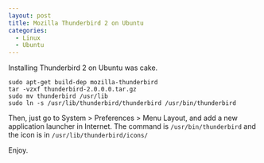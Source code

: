 ```yaml
---
layout: post
title: Mozilla Thunderbird 2 on Ubuntu
categories:
  - Linux
  - Ubuntu
---
```

Installing Thunderbird 2 on Ubuntu was cake.

    sudo apt-get build-dep mozilla-thunderbird
    tar -vzxf thunderbird-2.0.0.0.tar.gz
    sudo mv thunderbird /usr/lib
    sudo ln -s /usr/lib/thunderbird/thunderbird /usr/bin/thunderbird

Then, just go to System &gt; Preferences &gt; Menu Layout, and add a new
application launcher in Internet.  The command is `/usr/bin/thunderbird`
and the icon is in `/usr/lib/thunderbird/icons/`

Enjoy.

